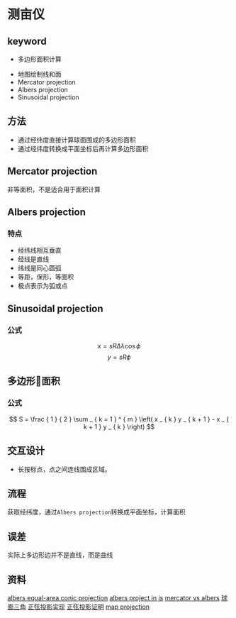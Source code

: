 测亩仪
==============================

## keyword
- 多边形面积计算
<!-- - 格林公式 -->
- 地图绘制线和面
- Mercator projection
- Albers projection
- Sinusoidal projection

## 方法
- 通过经纬度直接计算球面围成的多边形面积
- 通过经纬度转换成平面坐标后再计算多边形面积

## Mercator projection
非等面积，不是适合用于面积计算

## Albers projection

### 特点
- 经纬线相互垂直
- 经线是直线
- 纬线是同心圆弧
- 等距，保形，等面积
- 极点表示为弧或点

## Sinusoidal projection

### 公式
$$
x = s R \Delta \lambda \cos \phi
$$
$$
y = s R \phi
$$
<!-- 
## 球面三角学
### 球面角 -->

## 多边形面积
### 公式
$$
S  = \frac { 1 } { 2 } \sum _ { k = 1 } ^ { m } \left( x _ { k } y _ { k + 1 } - x _ { k + 1 } y _ { k } \right)
$$

## 交互设计
- 长按标点，点之间连线围成区域。

## 流程
获取经纬度，通过`Albers projection`转换成平面坐标，计算面积

## 误差
实际上多边形边并不是直线，而是曲线


## 资料
[albers equal-area conic projection](http://mathworld.wolfram.com/AlbersEqual-AreaConicProjection.html)
[albers project in js](https://gist.github.com/RandomEtc/476238)
[mercator vs albers](https://gis.stackexchange.com/questions/49210/area-calculation-albers-equal-area-vs-pseudo-mercator)
[球面三角](https://www.guokr.com/article/98934/)
[正弦投影实现](https://www.periscopedata.com/blog/polygon-area-from-latitude-and-longitude-using-sql)
[正弦投影证明](http://www.progonos.com/furuti/MapProj/Normal/CartHow/HowSanson/howSanson.html)
[map projection](https://arxiv.org/pdf/1412.7690.pdf)